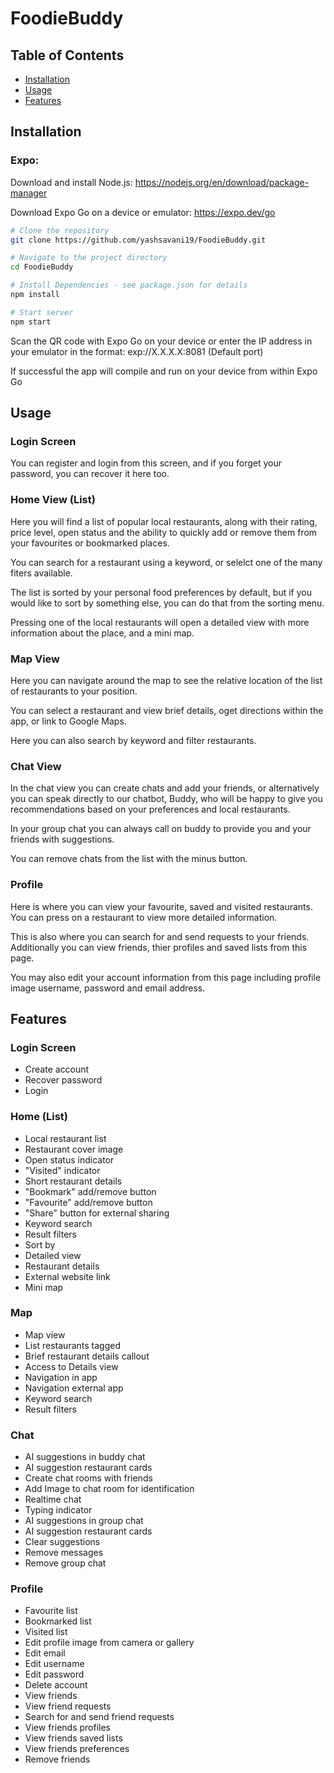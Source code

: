 # FoodieBuddy

## Table of Contents

- [Installation](#installation)
- [Usage](#usage)
- [Features](#features)

## Installation

### Expo:

Download and install Node.js: https://nodejs.org/en/download/package-manager

Download Expo Go on a device or emulator: https://expo.dev/go
```bash
# Clone the repository
git clone https://github.com/yashsavani19/FoodieBuddy.git

# Navigate to the project directory
cd FoodieBuddy

# Install Dependencies - see package.json for details
npm install

# Start server
npm start
```

Scan the QR code with Expo Go on your device or enter the IP address in your emulator in the format: exp://X.X.X.X:8081 (Default port)

If successful the app will compile and run on your device from within Expo Go

## Usage

### Login Screen

You can register and login from this screen, and if you forget your password, you can recover it here too.

### Home View (List)

Here you will find a list of popular local restaurants, along with their rating, price level, open status and the ability to quickly add or remove them from your favourites or bookmarked places.

You can search for a restaurant using a keyword, or selelct one of the many fiters available.

The list is sorted by your personal food preferences by default, but if you would like to sort by something else, you can do that from the sorting menu.

Pressing one of the local restaurants will open a detailed view with more information about the place, and a mini map.

### Map View

Here you can navigate around the map to see the relative location of the list of restaurants to your position.

You can select a restaurant and view brief details, oget directions within the app, or link to Google Maps.

Here you can also search by keyword and filter restaurants.

### Chat View

In the chat view you can create chats and add your friends, or alternatively you can speak directly to our chatbot, Buddy, who will be happy to give you recommendations based on your preferences and local restaurants.

In your group chat you can always call on buddy to provide you and your friends with suggestions.

You can remove chats from the list with the minus button.

### Profile

Here is where you can view your favourite, saved and visited restaurants. You can press on a restaurant to view more detailed information.

This is also where you can search for and send requests to your friends. Additionally you can view friends, thier profiles and saved lists from this page.

You may also edit your account information from this page including profile image username, password and email address.

## Features

### Login Screen

- Create account
- Recover password
- Login

### Home (List)

- Local restaurant list
- Restaurant cover image
- Open status indicator
- "Visited" indicator
- Short restaurant details
- "Bookmark" add/remove button
- "Favourite" add/remove button
- "Share" button for external sharing
- Keyword search
- Result filters
- Sort by
- Detailed view
- Restaurant details
- External website link
- Mini map

### Map

- Map view
- List restaurants tagged
- Brief restaurant details callout
- Access to Details view
- Navigation in app
- Navigation external app
- Keyword search
- Result filters

### Chat

- AI suggestions in buddy chat
- AI suggestion restaurant cards
- Create chat rooms with friends
- Add Image to chat room for identification
- Realtime chat
- Typing indicator
- AI suggestions in group chat
- AI suggestion restaurant cards
- Clear suggestions
- Remove messages
- Remove group chat

### Profile

- Favourite list
- Bookmarked list
- Visited list
- Edit profile image from camera or gallery
- Edit email
- Edit username
- Edit password
- Delete account
- View friends
- View friend requests
- Search for and send friend requests
- View friends profiles
- View friends saved lists
- View friends preferences
- Remove friends

  
